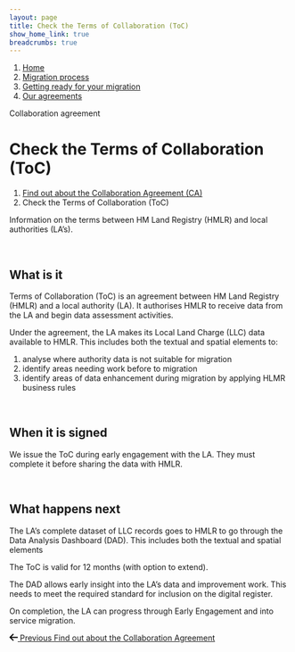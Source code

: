 ```yaml
---
layout: page
title: Check the Terms of Collaboration (ToC)
show_home_link: true
breadcrumbs: true
---
```

<div class='navbar-breadcrumbs-wrapper'>
  <div class='navbar-breadcrumbs'>
    <ol>
      <li><a href='/local-land-charges/'>Home</a></li>
      <li><a href='/local-land-charges/migration'>Migration process</a></li>
      <li><a href='getting-ready'>Getting ready for your migration</a></li>
      <li><a href='our-agreements'>Our agreements</a></li>
    </ol>
  </div>
</div>

<main id='content'>
  <div class='column-two-thirds'>
    <span class='heading-large grey'>Collaboration agreement</span>
    <h1 class='heading-medium no-top-margin'>Check the Terms of Collaboration (ToC)</h1>
    <ol class='list list-line'>
      <li><a href='collaboration-agreement'>Find out about the Collaboration Agreement (CA)</a></li>
      <li>Check the Terms of Collaboration (ToC)</li>
    </ol>
    <p>Information on the terms between HM Land Registry (HMLR) and local authorities (LA’s).</p>
    <br>
    <h2 class='heading-small'>What is it</h2>
    <p>Terms of Collaboration (ToC) is an agreement between HM Land Registry (HMLR) and a local authority (LA). It authorises HMLR to receive data from the LA and begin data assessment activities.</p>
    <p>Under the agreement, the LA makes its Local Land Charge (LLC) data available to HMLR. This includes both the textual and spatial elements to:</p>
    <ol class='list list-bullet list-indent'>
      <li>analyse where authority data is not suitable for migration</li>
      <li>identify areas needing work before to migration</li>
      <li>identify areas of data enhancement during migration by applying HLMR business rules</li>
    </ol>
    <br>
    <h2 class='heading-small'>When it is signed</h2>
    <p>We issue the ToC during early engagement with the LA. They must complete it before sharing the data with HMLR.</p>
    <br>
    <h2 class='heading-small'>What happens next</h2>
    <p>The LA’s complete dataset of LLC records goes to HMLR to go through the Data Analysis Dashboard (DAD). This includes both the textual and spatial elements</p>
    <p>The ToC is valid for 12 months (with option to extend).</p>
    <p>The DAD allows early insight into the LA’s data and improvement work. This needs to meet the required standard for inclusion on the digital register.</p>
    <p>On completion, the LA can progress through Early Engagement and into service migration.</p>
    <div class='pagination'>
      <a href='collaboration-agreement' class='pagination-link'>
        <svg xmlns="http://www.w3.org/2000/svg" height="13" width="15" aria-hidden="true" focusable="false" viewBox="0 0 15 13">
          <path d="m6.5938-0.0078125-6.7266 6.7266 6.7441 6.4062 1.377-1.449-4.1856-3.9768h12.896v-2h-12.984l4.2931-4.293-1.414-1.414z"></path>
        </svg>
        <span class='pagination-wrapper'>
          <span class='pagination-title'>Previous</span>
          <span class='pagination-label'>Find out about the Collaboration Agreement</span>
        </span>
      </a>
    </div>
  </div>
</main>